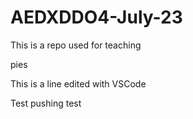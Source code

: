 # AEDXDDO4-July-23
This is a repo used for teaching

pies

This is a line edited with VSCode

Test pushing
test
